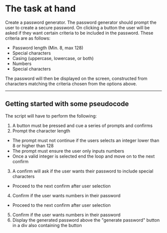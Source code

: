 # The task at hand

Create a password generator. The password generator should prompt the user to create a secure password. On clicking a button the user will be asked if they want certain criteria to be included in the password. These criteria are as follows:

- Password length (Min. 8, max 128)
- Special characters 
- Casing (uppercase, lowercase, or both)
- Numbers
- Special characters

The password will then be displayed on the screen, constructed from characters matching the criteria chosen from the options above. 

---

## Getting started with some pseudocode

The script will have to perform the following:

1. A button must be pressed and cue a series of prompts and confirms
2. Prompt the character length
- The prompt must not continue if the users selects an integer lower than 8 or higher than 128
- The prompt must ensure the user only inputs numbers
- Once a valid integer is selected end the loop and move on to the next confirm
3. A confirm will ask if the user wants their password to include special characters
- Proceed to the next confirm after user selection
4. Confirm if the user wants numbers in their password
- Proceed to the next confirm after user selection
5. Confirm if the user wants numbers in their password
6. Display the generated password above the "generate password" button in a div also containing the button 